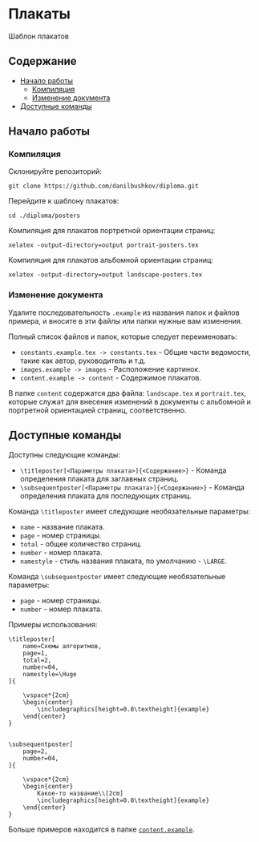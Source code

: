 # Плакаты

Шаблон плакатов

## Содержание

- [Начало работы](#начало-работы)
    - [Компиляция](#компиляция)
    - [Изменение документа](#изменение-документа)
- [Доступные команды](#доступные-команды)

## Начало работы

### Компиляция

Склонируйте репозиторий:

```console
git clone https://github.com/danilbushkov/diploma.git
```

Перейдите к шаблону плакатов:

```console
cd ./diploma/posters
```

Компиляция для плакатов портретной ориентации страниц:

```console
xelatex -output-directory=output portrait-posters.tex
```

Компиляция для плакатов альбомной ориентации страниц:

```console
xelatex -output-directory=output landscape-posters.tex
```

### Изменение документа

Удалите последовательность `.example` из названия папок и файлов примера, и вносите в 
эти файлы или папки нужные вам изменения.

Полный список файлов и папок, 
которые следует переименовать:


- `constants.example.tex -> constants.tex` - Общие части ведомости, такие как автор, руководитель и т.д.
- `images.example -> images` - Расположение картинок. 
- `content.example -> content` - Содержимое плакатов.

В папке `content` содержатся два файла: `landscape.tex` и `portrait.tex`, которые
служат для внесения изменений в документы с альбомной и портретной ориентацией страниц,
соответственно.

## Доступные команды

Доступны следующие команды:
- `\titleposter[<Параметры плаката>]{<Содержание>}` - Команда определения плаката для заглавных страниц.
- `\subsequentposter[<Параметры плаката>]{<Содержание>}` - Команда определения плаката для последующих страниц.

Команда `\titleposter` имеет следующие необязательные параметры:
- `name` - название плаката.
- `page` - номер страницы.
- `total` - общее количество страниц.
- `number` - номер плаката.
- `namestyle` - стиль названия плаката, по умолчанию - `\LARGE`.


Команда `\subsequentposter` имеет следующие необязательные параметры:
- `page` - номер страницы.
- `number` - номер плаката.

Примеры использования:
```
\titleposter[
	name=Cхемы алгоритмов,
	page=1,
	total=2,
	number=04,
	namestyle=\Huge
]{

	\vspace*{2cm}
	\begin{center}
		\includegraphics[height=0.8\textheight]{example}
	\end{center}
}


\subsequentposter[
	page=2,
	number=04,
]{

	\vspace*{2cm}
	\begin{center}
		Какое-то название\\[2cm]
		\includegraphics[height=0.8\textheight]{example}
	\end{center}
}
```

Больше примеров находится в папке [`content.example`](./content.example).
